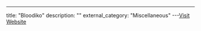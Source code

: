 ---
title: "Bloodiko"
description: ""
external_category: "Miscellaneous"
---[Visit Website](https://github.com/Bloodiko)


